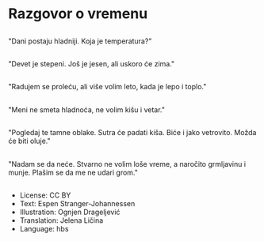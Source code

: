 # Razgovor o vremenu

##
"Dani postaju hladniji. Koja je temperatura?"

##
"Devet je stepeni. Još je jesen, ali uskoro će zima."

##
"Radujem se proleću, ali više volim leto, kada je lepo i toplo."

##
"Meni ne smeta hladnoća, ne volim kišu i vetar."

##
"Pogledaj te tamne oblake. Sutra će padati kiša. Biće i jako vetrovito. Možda će biti oluje."

##
"Nadam se da neće. Stvarno ne volim loše vreme, a naročito grmljavinu i munje. Plašim se da me ne udari grom."

##
* License: CC BY
* Text: Espen Stranger-Johannessen
* Illustration: Ognjen Drageljević
* Translation: Jelena Ličina
* Language: hbs
